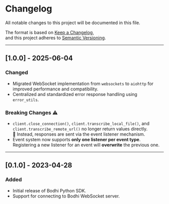 # Changelog

All notable changes to this project will be documented in this file.

The format is based on [Keep a Changelog](https://keepachangelog.com/en/1.0.0/),  
and this project adheres to [Semantic Versioning](https://semver.org/spec/v2.0.0.html).

---

## [1.0.0] - 2025-06-04

### Changed

- Migrated WebSocket implementation from `websockets` to `aiohttp` for improved performance and compatibility.
- Centralized and standardized error response handling using `error_utils`.

### Breaking Changes ⚠️

- `client.close_connection()`, `client.transcribe_local_file()`, and `client.transcribe_remote_url()` no longer return values directly.  
  🔁 Instead, responses are sent via the event listener mechanism.
- Event system now supports **only one listener per event type**.  
  Registering a new listener for an event will **overwrite** the previous one.

---

## [0.1.0] - 2023-04-28

### Added

- Initial release of Bodhi Python SDK.
- Support for connecting to Bodhi WebSocket server.
